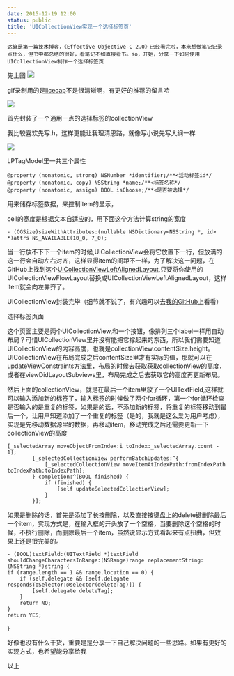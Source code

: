```yaml
---
date: 2015-12-19 12:00
status: public
title: 'UICollectionView实现一个选择标签页'
---
```



	这算是第一篇技术博客，《Effective Objective-C 2.0》已经看完啦，本来想做笔记记录点什么，但书中都总结的很好，看笔记不如直接看书。so，开始，分享一下如何使用UICollectionView制作一个选择标签页
	
	

先上图	
![](https://github.com/raozhizhen/raozhizhen/blob/master/image.png) 


gif录制用的是[licecap](http://www.cockos.com/licecap/)不是很清晰啊，有更好的推荐的留言哈

![](https://github.com/Light2015/SelectTag/blob/master/selectTagGif.gif) 

首先封装了一个通用一点的选择标签的collectionView

我比较喜欢先写.h，这样更能让我理清思路，就像写小说先写大纲一样

![](https://github.com/raozhizhen/raozhizhen.github.io/blob/master/blogImage/LPTagCollectionViewImage)

LPTagModel里一共三个属性 

	@property (nonatomic, strong) NSNumber *identifier;/**<活动标签id*/
	@property (nonatomic, copy) NSString *name;/**<标签名称*/
	@property (nonatomic, assign) BOOL isChoose;/**<是否被选择*/

用来储存标签数据，来控制item的显示，

cell的宽度是根据文本自适应的，用下面这个方法计算string的宽度

	- (CGSize)sizeWithAttributes:(nullable NSDictionary<NSString *, id> *)attrs NS_AVAILABLE(10_0, 7_0);

当一行放不下下一个item的时候,UICollectionView会将它放置下一行，但放满的这一行会自动左右对齐，这样显得item的间距不一样，为了解决这一问题，在GitHub上找到这个[UICollectionViewLeftAlignedLayout](https://github.com/mokagio/UICollectionViewLeftAlignedLayout),只要将你使用的UICollectionViewFlowLayout替换成UICollectionViewLeftAlignedLayout，这样item就会向左靠齐了。

UICollectionView封装完毕（细节就不说了，有兴趣可以去[我的GitHub](https://github.com/raozhizhen)上看看）

选择标签页面

这个页面主要是两个UICollectionView,和一个按钮，像排列三个label一样用自动布局？可惜UICollectionView里并没有能把它撑起来的东西，所以我们需要知道UICollectionView的内容高度，也就是collectionView.contentSize.height。UICollectionView在布局完成之后contentSize里才有实际的值，那就可以在updateViewConstraints方法里，布局的时候去获取获取collectionView的高度，或者在viewDidLayoutSubviews里，布局完成之后去获取它的高度再更新布局。

然后上面的collectionView，就是在最后一个item里放了一个UITextField,这样就可以输入添加新的标签了，输入标签的时候做了两个for循环，第一个for循环检查是否输入的是重复的标签，如果是的话，不添加新的标签，将重复的标签移动到最后一个，让用户知道添加了一个重复的标签（是的，我就是这么爱为用户考虑），实现是先移动数据源里的数据，再移动item，移动完成之后还需要更新一下collectionView的高度

	[_selectedArray moveObjectFromIndex:i toIndex:_selectedArray.count - 1];
            [_selectedCollectionView performBatchUpdates:^{
                [_selectedCollectionView moveItemAtIndexPath:fromIndexPath toIndexPath:toIndexPath];
            } completion:^(BOOL finished) {
                if (finished) {
                    [self updateSelectedCollectionView];
                }
            }];

如果是删除的话，首先是添加了长按删除，以及直接按键盘上的delete键删除最后一个item，实现方式是，在输入框的开头放了一个空格，当要删除这个空格的时候，不执行删除，而删除最后一个item，虽然说显示方式看起来有点扭曲，但效果上还是很完美的。

	- (BOOL)textField:(UITextField *)textField shouldChangeCharactersInRange:(NSRange)range replacementString:(NSString *)string {
    if (range.length == 1 && range.location == 0) {
        if (self.delegate && [self.delegate respondsToSelector:@selector(deleteTag)]) {
            [self.delegate deleteTag];
        }
        return NO;
    }
    return YES;
}


好像也没有什么干货，重要是是分享一下自己解决问题的一些思路。如果有更好的实现方式，也希望能分享给我

以上